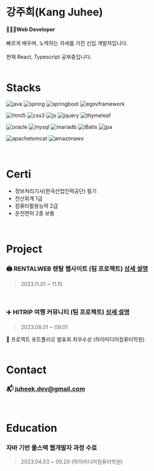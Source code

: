 # 강주희(Kang Juhee)
#### 👩🏻‍💻Web Developer
빠르게 배우며, 노력하는 자세를 가진 신입 개발자입니다.<br><br>
현재 React, Typescript 공부중입니다.
<br><br>

# Stacks
<div>

![java](https://img.shields.io/badge/Java-ED8B00?style=for-the-badge&logo=openjdk&logoColor=white)
![spring](https://img.shields.io/badge/Spring-6DB33F?style=for-the-badge&logo=spring&logoColor=white)
![springboot](https://img.shields.io/badge/springboot-6DB33F?style=for-the-badge&logo=springboot&logoColor=white)
![egovframework](https://img.shields.io/badge/egovframework-423482?style=for-the-badge&logo=egovframework&logoColor=white)


![html5](https://img.shields.io/badge/HTML5-E34F26?style=for-the-badge&logo=html5&logoColor=white)
![css3](https://img.shields.io/badge/CSS-239120?&style=for-the-badge&logo=css3&logoColor=white)
![js](https://img.shields.io/badge/JavaScript-F7DF1E?style=for-the-badge&logo=JavaScript&logoColor=white)
![jquery](https://img.shields.io/badge/jQuery-0769AD?style=for-the-badge&logo=jquery&logoColor=white)
![thymeleaf](https://img.shields.io/badge/thymeleaf-005F0F?style=for-the-badge&logo=thymeleaf&logoColor=white)


![oracle](https://img.shields.io/badge/Oracle-F80000?style=for-the-badge&logo=oracle&logoColor=white)
![mysql](https://img.shields.io/badge/mysql-4479A1?style=for-the-badge&logo=mysql&logoColor=white)
![mariadb](https://img.shields.io/badge/mariadb-003545?style=for-the-badge&logo=mariadb&logoColor=white)
![iBatis](https://img.shields.io/badge/iBatis-232F3E?style=for-the-badge&logo=iBatis&logoColor=white)
![jpa](https://img.shields.io/badge/jpa-6DB33F?style=for-the-badge&logo=jpa&logoColor=white)


![apachetomcat](https://img.shields.io/badge/apachetomcat-F8DC75?style=for-the-badge&logo=apachetomcat&logoColor=white)
![amazonaws](https://img.shields.io/badge/amazonaws-232F3E?style=for-the-badge&logo=amazonaws&logoColor=white)
</div>
<br>

# Certi
- 정보처리기사(한국산업인력공단) 필기<br>
- 전산회계 1급<br>
- 컴퓨터활용능력 2급<br>
- 운전면허 2종 보통<br>
<br>

# Project
### 🖨️ RENTALWEB 렌탈 웹사이트 (팀 프로젝트) [상세 설명](https://github.com/zzheek/Rental_Web)
> 2023.11.01 ~ 11.15
<br>

### ✈️ HITRIP 여행 커뮤니티 (팀 프로젝트) [상세 설명](https://github.com/zzheek/Project_Hitrip)
> 2023.08.01 ~ 09.01
 
🥇 프로젝트 포트폴리오 발표회 최우수상 (하이미디어컴퓨터학원)
<br><br>

# Contact
### 📬 juheek.dev@gmail.com
<br>

# Education
### 자바 기반 풀스택 웹개발자 과정 수료
> 2023.04.03 ~ 09.20 (하이미디어컴퓨터학원) <br>



